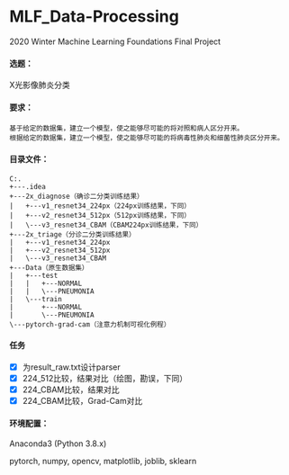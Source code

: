 # MLF_Data-Processing
2020 Winter Machine Learning Foundations
Final Project

#### 选题：
X光影像肺炎分类

#### 要求：
	基于给定的数据集，建立一个模型，使之能够尽可能的将对照和病人区分开来。
	根据给定的数据集，建立一个模型，使之能够尽可能的将病毒性肺炎和细菌性肺炎区分开来。

#### 目录文件：

```
C:.
+---.idea
+---2x_diagnose（确诊二分类训练结果）
|   +---v1_resnet34_224px（224px训练结果，下同）
|   +---v2_resnet34_512px（512px训练结果，下同）
|   \---v3_resnet34_CBAM（CBAM224px训练结果，下同）
+---2x_triage（分诊二分类训练结果）
|   +---v1_resnet34_224px
|   +---v2_resnet34_512px
|   \---v3_resnet34_CBAM
+---Data（原生数据集）
|   +---test
|   |   +---NORMAL
|   |   \---PNEUMONIA
|   \---train
|       +---NORMAL
|       \---PNEUMONIA
\---pytorch-grad-cam（注意力机制可视化例程）
```

#### 任务

- [x] 为result_raw.txt设计parser
- [x] 224_512比较，结果对比（绘图，勘误，下同）
- [x] 224_CBAM比较，结果对比
- [x] 224_CBAM比较，Grad-Cam对比

#### 环境配置：

Anaconda3 (Python 3.8.x)

pytorch, numpy, opencv, matplotlib, joblib, sklearn